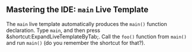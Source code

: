 ## Mastering the IDE: `main` Live Template

The `main` live template automatically produces the `main()` function
declaration. Type `main`, and then press
<span class="shortcut">&shortcut:ExpandLiveTemplateByTab;</span>. Call the
`foo()` function from `main()` and run `main()` (do you remember the shortcut
for that?).
